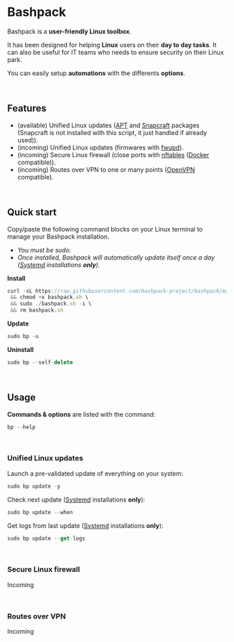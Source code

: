 # Bashpack

Bashpack is a **user-friendly Linux toolbox**.

It has been designed for helping **Linux** users on their **day to day tasks**.
It can also be useful for IT teams who needs to ensure security on their Linux park.

You can easily setup **automations** with the differents **options**.

<br>

## Features
* (available)    Unified Linux updates ([APT](https://fr.wikipedia.org/wiki/Advanced_Packaging_Tool) and [Snapcraft](https://snapcraft.io/) packages (Snapcraft is not installed with this script, it just handled if already used)).
* (incoming)     Unified Linux updates (firmwares with [fwupd](https://github.com/fwupd/fwupd)).
* (incoming)     Secure Linux firewall (close ports with [nftables](https://wiki.nftables.org/wiki-nftables/index.php/Main_Page) ([Docker](https://www.docker.com/) compatible)).
* (incoming)     Routes over VPN to one or many points ([OpenVPN](https://openvpn.net/) compatible).

<br>

## Quick start
Copy/paste the following command blocks on your Linux terminal to manage your Bashpack installation.
* _You must be sudo._
* _Once installed, Bashpack will automatically update itself once a day ([Systemd](https://systemd.io/) installations **only**)._

**Install**
```javascript
curl -sL https://raw.githubusercontent.com/bashpack-project/bashpack/main/bashpack.sh -o bashpack.sh \
 && chmod +x bashpack.sh \
 && sudo ./bashpack.sh -i \
 && rm bashpack.sh
```

**Update**
```javascript
sudo bp -u
```

**Uninstall**
```javascript
sudo bp --self-delete
```

<br>

## Usage
**Commands & options** are listed with the command:
```javascript
bp --help
```

<br>


### Unified Linux updates
Launch a pre-validated update of everything on your system:
```javascript
sudo bp update -y
```

Check next update ([Systemd](https://systemd.io/) installations **only**):
```javascript
sudo bp update --when
```
Get logs from last update ([Systemd](https://systemd.io/) installations **only**):
```javascript
sudo bp update --get-logs
```

<br>


### Secure Linux firewall
Incoming

<br>


### Routes over VPN
Incoming

<br>